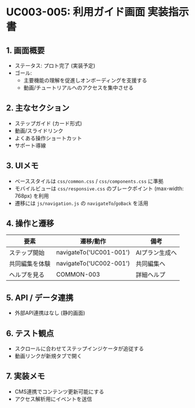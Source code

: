 # UC003-005: 利用ガイド画面 実装指示書

## 1. 画面概要
- ステータス: プロト完了 (実装予定)
- ゴール:
  - 主要機能の理解を促進しオンボーディングを支援する
  - 動画/チュートリアルへのアクセスを集中させる

## 2. 主なセクション
- ステップガイド (カード形式)
- 動画/スライドリンク
- よくある操作ショートカット
- サポート導線

## 3. UIメモ
- ベーススタイルは `css/common.css` / `css/components.css` に準拠
- モバイルビューは `css/responsive.css` のブレークポイント (max-width: 768px) を利用
- 遷移には `js/navigation.js` の `navigateTo`/`goBack` を活用

## 4. 操作と遷移
| 要素 | 遷移/動作 | 備考 |
|------|-----------|------|
| ステップ開始 | navigateTo('UC001-001') | AIプラン生成へ |
| 共同編集を体験 | navigateTo('UC002-001') | 共同編集へ |
| ヘルプを見る | COMMON-003 | 詳細ヘルプ |

## 5. API / データ連携
- 外部API連携はなし (静的画面)

## 6. テスト観点
- スクロールに合わせてステップインジケータが追従する
- 動画リンクが新規タブで開く

## 7. 実装メモ
- CMS連携でコンテンツ更新可能にする
- アクセス解析用にイベントを送信

